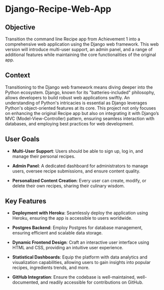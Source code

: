 # Django-Recipe-Web-App

## Objective
Transition the command line Recipe app from Achievement 1 into a comprehensive web application using the Django web framework. This web version will introduce multi-user support, an admin panel, and a range of additional features while maintaining the core functionalities of the original app.

## Context
Transitioning to the Django web framework means diving deeper into the Python ecosystem. Django, known for its "batteries-included" philosophy, allows developers to build robust web applications swiftly. An understanding of Python's intricacies is essential as Django leverages Python's object-oriented features at its core. This project not only focuses on enhancing the original Recipe app but also on integrating it with Django’s MVC (Model-View-Controller) pattern, ensuring seamless interaction with databases, and employing best practices for web development.

## User Goals
- **Multi-User Support**: Users should be able to sign up, log in, and manage their personal recipes.

- **Admin Panel**: A dedicated dashboard for administrators to manage users, oversee recipe submissions, and ensure content quality.
  
- **Personalized Content Creation**: Every user can create, modify, or delete their own recipes, sharing their culinary wisdom.

## Key Features
- **Deployment with Heroku**: Seamlessly deploy the application using Heroku, ensuring the app is accessible to users worldwide.
  
- **Postgres Backend**: Employ Postgres for database management, ensuring efficient and scalable data storage.

- **Dynamic Frontend Design**: Craft an interactive user interface using HTML and CSS, providing an intuitive user experience.
  
- **Statistical Dashboards**: Equip the platform with data analytics and visualization capabilities, allowing users to gain insights into popular recipes, ingredients trends, and more.
  
- **GitHub Integration**: Ensure the codebase is well-maintained, well-documented, and readily accessible for contributions on GitHub.
